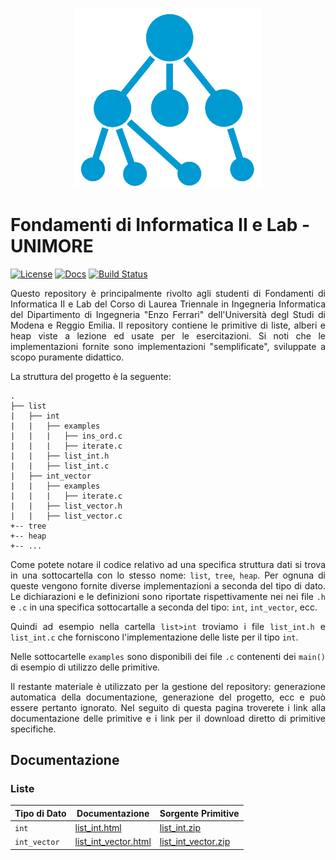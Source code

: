 <p align="center">
  <img width="300" src="doc/logo/logo_big.png">
</p>

# Fondamenti di Informatica II e Lab - UNIMORE
[![License](https://img.shields.io/github/license/prittt/Fondamenti-II)](https://github.com/prittt/Fondamenti-II/blob/master/LICENSE)
[![Docs](https://readthedocs.org/projects/pip/badge/?version=latest&style=flat)](https://github.com/prittt/Fondamenti-II/blob/master/README.md#doc)
[![Build Status](https://travis-ci.com/prittt/Fondamenti-II.svg?token=uFxAjG3MrtqGf83nu4qz&branch=master)](https://travis-ci.com/prittt/Fondamenti-II)

<p align="justify">
Questo repository è principalmente rivolto agli studenti di Fondamenti di Informatica II e Lab del Corso di Laurea Triennale in Ingegneria Informatica del Dipartimento di Ingegneria "Enzo Ferrari" dell'Università degl Studi di Modena e Reggio Emilia. Il repository contiene le primitive di liste, alberi e heap viste a lezione ed usate per le esercitazioni. Si noti che le implementazioni fornite sono implementazioni "semplificate", sviluppate a scopo puramente didattico. 
</p>

<p align="justify">
La struttura del progetto è la seguente: 
</p>

```
.
├── list
|   ├── int
|   |   ├── examples
|   |   |   ├── ins_ord.c
|   |   |   ├── iterate.c
|   |   ├── list_int.h
|   |   ├── list_int.c
|   ├── int_vector
|   |   ├── examples
|   |   |   ├── iterate.c
|   |   ├── list_vector.h
|   |   ├── list_vector.c
+-- tree
+-- heap
+-- ...

```

<p align="justify">
Come potete notare il codice relativo ad una specifica struttura dati si trova in una sottocartella con lo stesso nome: <code>list</code>, <code>tree</code>, <code>heap</code>. Per ognuna di queste vengono fornite diverse implementazioni a seconda del tipo di dato. Le dichiarazioni e le definizioni sono riportate rispettivamente nei nei file <code>.h</code> e <code>.c</code> in una specifica sottocartalle a seconda del tipo: <code>int</code>, <code>int_vector</code>, ecc.  
</p>

<p align="justify">
Quindi ad esempio nella cartella <code>list>int</code> troviamo i file <code>list_int.h</code> e <code>list_int.c</code> che forniscono l'implementazione delle liste per il tipo <code>int</code>. 
</p>

<p align="justify">
Nelle sottocartelle <code>examples</code> sono disponibili dei file <code>.c</code> contenenti dei <code>main()</code> di esempio di utilizzo delle primitive.
</p>

<p align="justify">
Il restante materiale è utilizzato per la gestione del repository: generazione automatica della documentazione, generazione del progetto, ecc e può essere pertanto ignorato. Nel seguito di questa pagina troverete i link alla documentazione delle primitive e i link per il download diretto di primitive specifiche. 
</p>

<h2><a name="doc">Documentazione</a></h2>

### Liste

| Tipo di Dato | Documentazione | Sorgente Primitive |
|--------------|----------------| ----------|
| `int`        | <a href="https://prittt.github.io/Fondamenti-II/list/int/html/list__int_8h.html">list_int.html</a> | <a href="https://prittt.github.io/Fondamenti-II/list/int/list_int.zip">list_int.zip</a> |
| `int_vector` | <a href="https://prittt.github.io/Fondamenti-II/list/int/html/list__int_vector_8h.html">list_int_vector.html</a> | <a href="https://prittt.github.io/Fondamenti-II/list/int/list_int_vector.zip">list_int_vector.zip</a> |
